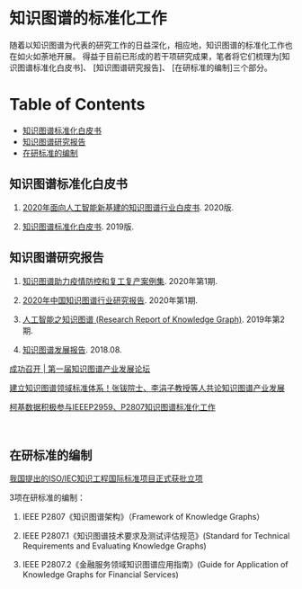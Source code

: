 # 知识图谱的标准化工作



随着以知识图谱为代表的研究工作的日益深化，相应地，知识图谱的标准化工作也在如火如荼地开展。 得益于目前已形成的若干项研究成果，笔者将它们梳理为[知识图谱标准化白皮书]、 [知识图谱研究报告]、 [在研标准的编制]三个部分。
 


Table of Contents
=================


   * [知识图谱标准化白皮书](#知识图谱标准化白皮书)
   * [知识图谱研究报告](#知识图谱研究报告)
   * [在研标准的编制](#在研标准的编制)




## 知识图谱标准化白皮书
1. [2020年面向人工智能新基建的知识图谱行业白皮书](https://www.iresearch.com.cn/Detail/report?id=3692&isfree=0). 2020版.


2. [知识图谱标准化白皮书](./report/知识图谱标准化白皮书_2019.pdf). 2019版.



## 知识图谱研究报告
1. [知识图谱助力疫情防控和复工复产案例集](http://www.cesi.cn/images/editor/20200302/20200302142150265.pdf). 2020年第1期.


2. [2020年中国知识图谱行业研究报告](http://report.iresearch.cn/wx/report.aspx?id=3553). 2020年第1期.


3. [人工智能之知识图谱 (Research Report of Knowledge Graph)](https://static.aminer.cn/misc/pdf/knowledgegraph.pdf). 2019年第2期. 


4. [知识图谱发展报告](./report/KGDevReport2018.pdf). 2018.08. 



[成功召开 | 第一届知识图谱产业发展论坛](https://mp.weixin.qq.com/s/Cz7aOnjYJiWhzQuFZSB9kg)


[建立知识图谱领域标准体系！张钹院士、李涓子教授等人共论知识图谱产业发展](https://mp.weixin.qq.com/s/q4gG-18mKJIYLeUTUR9CSQ)


[柯基数据积极参与IEEEP2959、P2807知识图谱标准化工作](https://mp.weixin.qq.com/s/z63uUU-_vt88dJxJwVDwZQ)

​


## 在研标准的编制

[我国提出的ISO/IEC知识工程国际标准项目正式获批立项](https://mp.weixin.qq.com/s/wjdLqfv2Fp_9lAqcTv4uAg)


3项在研标准的编制：

1. IEEE P2807《知识图谱架构》（Framework of Knowledge Graphs）


2. IEEE P2807.1《知识图谱技术要求及测试评估规范》(Standard for Technical Requirements and Evaluating Knowledge Graphs)


3. IEEE P2807.2《金融服务领域知识图谱应用指南》(Guide for Application of Knowledge Graphs for Financial Services)


